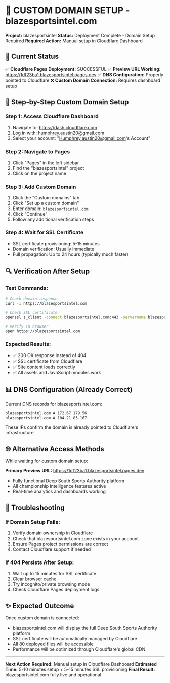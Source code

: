 # 🔧 CUSTOM DOMAIN SETUP - blazesportsintel.com

**Project:** blazesportsintel
**Status:** Deployment Complete - Domain Setup Required
**Required Action:** Manual setup in Cloudflare Dashboard

## 🎯 Current Status

✅ **Cloudflare Pages Deployment:** SUCCESSFUL
✅ **Preview URL Working:** https://1df23ba1.blazesportsintel.pages.dev
✅ **DNS Configuration:** Properly pointed to Cloudflare
❌ **Custom Domain Connection:** Requires dashboard setup

## 🚀 Step-by-Step Custom Domain Setup

### Step 1: Access Cloudflare Dashboard
1. Navigate to: https://dash.cloudflare.com
2. Log in with: humphrey.austin20@gmail.com
3. Select your account: "Humphrey.austin20@gmail.com's Account"

### Step 2: Navigate to Pages
1. Click "Pages" in the left sidebar
2. Find the "blazesportsintel" project
3. Click on the project name

### Step 3: Add Custom Domain
1. Click the "Custom domains" tab
2. Click "Set up a custom domain"
3. Enter domain: `blazesportsintel.com`
4. Click "Continue"
5. Follow any additional verification steps

### Step 4: Wait for SSL Certificate
- SSL certificate provisioning: 5-15 minutes
- Domain verification: Usually immediate
- Full propagation: Up to 24 hours (typically much faster)

## 🔍 Verification After Setup

### Test Commands:
```bash
# Check domain response
curl -I https://blazesportsintel.com

# Check SSL certificate
openssl s_client -connect blazesportsintel.com:443 -servername blazesportsintel.com

# Verify in browser
open https://blazesportsintel.com
```

### Expected Results:
- ✅ 200 OK response instead of 404
- ✅ SSL certificate from Cloudflare
- ✅ Site content loads correctly
- ✅ All assets and JavaScript modules work

## 📊 DNS Configuration (Already Correct)

Current DNS records for blazesportsintel.com:
```
blazesportsintel.com A 172.67.179.56
blazesportsintel.com A 104.21.83.167
```

These IPs confirm the domain is already pointed to Cloudflare's infrastructure.

## 🌐 Alternative Access Methods

While waiting for custom domain setup:

**Primary Preview URL:** https://1df23ba1.blazesportsintel.pages.dev
- Fully functional Deep South Sports Authority platform
- All championship intelligence features active
- Real-time analytics and dashboards working

## 🔧 Troubleshooting

### If Domain Setup Fails:
1. Verify domain ownership in Cloudflare
2. Check that blazesportsintel.com zone exists in your account
3. Ensure Pages project permissions are correct
4. Contact Cloudflare support if needed

### If 404 Persists After Setup:
1. Wait up to 15 minutes for SSL certificate
2. Clear browser cache
3. Try incognito/private browsing mode
4. Check Cloudflare Pages deployment logs

## ✨ Expected Outcome

Once custom domain is connected:
- blazesportsintel.com will display the full Deep South Sports Authority platform
- SSL certificate will be automatically managed by Cloudflare
- All 80 deployed files will be accessible
- Performance will be optimized through Cloudflare's global CDN

---

**Next Action Required:** Manual setup in Cloudflare Dashboard
**Estimated Time:** 5-10 minutes setup + 5-15 minutes SSL provisioning
**Final Result:** blazesportsintel.com fully live and operational